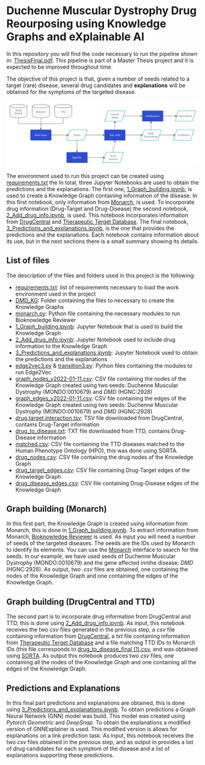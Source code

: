 # Duchenne Muscular Dystrophy Drug Reourposing using Knowledge Graphs and eXplainable AI

In this repository you will find the code necessary to run the pipeline shown in: [ThesisFinal.pdf](Other%20Files/ThesisFinal.pdf). This pipeline is part of a Master Thesis project and it is expected to be improved throughout time. 

The objective of this project is that, given a number of seeds related to a target (rare) disease, several drug candidates and **explanations** will be obtained for the symptoms of the targeted disease.

![](Other%20Files/Pipeline.png)

The environment used to run this project can be created using  [requirements.txt](requirements.txt) the In total, three Jupyter Notebooks are used to obtain the predictions and the explanations. The first one, [1_Graph_building.ipynb](Notebooks/1_Graph_building.ipynb), is used to create a Knowledge Graph containing information of the disease. In this first notebook, only information from [Monarch](https://monarchinitiative.org/), is used. To incorporate drug information (Drug-Target and Drug-Disease) the second notebook, [2_Add_drug_info.ipynb](Notebooks/2_Add_drug_info.ipynb), is used. This notebook incorporates information from [DrugCentral](https://drugcentral.org/) and [Therapeutic Terget Database](http://db.idrblab.net/ttd/). The final notebook, [3_Predictions_and_explanations.ipynb](Notebooks/3_Predictions_and_explanations.ipynb), is the one that provides the predictions and the explanations. Each notebook contains information about its use, but in the next sections there is a small summary showing its details.

## List of files

The description of the files and folders used in this project is the following: 

* [requirements.txt](requirements.txt): list of requirements necessary to load the work environment used in the project
* [DMD_KG](DMD_KG): Folder containing the files to necessary to create the Knowledge Graphs 
* [monarch.py](Libraries/monarch.py): Python file containing the necessary modules to run Bioknowledge Reviewer
* [1_Graph_building.ipynb](Notebooks/1_Graph_building.ipynb): Jupyter Notebook that is used to build the Knowledge Graph
* [2_Add_drug_info.ipynb](Notebooks/2_Add_drug_info.ipynb): Jupyter Notebook used to include drug information to the Knowledge Graph
* [3_Predictions_and_explanations.ipynb](Notebooks/3_Predictions_and_explanations.ipynb): Jupyter Notebook used to obtain the predictions and the explanations
* [edge2vec3.py](Libraries/edge2vec3.py) & [transition3.py](Libraries/transition3.py): Python files containing the modules to run Edge2Vec
* [graph_nodes_v2022-01-11.csv](Data/graph_nodes_v2022-01-11.csv): CSV file containing the nodes of the Knowledge Graph created using two seeds: Duchenne Muscular Dystrophy (MONDO:0010679) and *DMD* (HGNC:2928)
* [graph_edges_v2022-01-11.csv](Data/graph_edges_v2022-01-11.csv): CSV file containing the edges of the Knowledge Graph created using two seeds: Duchenne Muscular Dystrophy (MONDO:0010679) and *DMD* (HGNC:2928)
* [drug.target.interaction.tsv](Data/drug.target.interaction.tsv): TSV file downloaded from DrugCentral, contains Drug-Target information
* [drug_to_disease.txt](Data/drug_to_disease.txt): TXT file downloaded from TTD, contains Drug-Disease information
* [matched.csv](Data/matched.csv): CSV file containing the TTD diseases matched to the Human Phenotype Ontology (HPO), this was done using SORTA.
* [drug_nodes.csv](Data/drug_nodes.csv): CSV file containing the drug nodes of the Knowledge Graph
* [drug_target_edges.csv](Data/drug_target_edges.csv): CSV file containing Drug-Target edges of the Knowledge Graph
* [drug_disease_edges.csv](Data/drug_disease_edges.csv): CSV file containing Drug-Disease edges of the Knowledge Graph


## Graph building (Monarch)

In this first part, the Knowledge Graph is created using information from Monarch, this is done in [1_Graph_building.ipynb](Notebooks/1_Graph_building.ipynb). To extract information from Monarch, [Bioknowledge Reviewer](https://github.com/NuriaQueralt/bioknowledge-reviewer) is used. As input you will need a number of seeds of the targeted diseases. The seeds are the IDs used by Monarch to identify its elements. You can use the [Monarch](https://monarchinitiative.org/) interface to search for the seeds. In our example, we have used seeds of Duchenne Muscular Dystrophy (MONDO:0010679) and the gene affected innthe disease: *DMD* (HGNC:2928). As output, two *.csv* files are obtained, one containing the nodes of the Knowledge Graph and one containing the edges of the Knowledge Graph. 

## Graph building (DrugCentral and TTD)

The second part is to incorporate drug information from DrugCentral and TTD, this is done using [2_Add_drug_info.ipynb](Notebooks/2_Add_drug_info.ipynb). As input, this notebook receives the two *csv* files generated in the previous step, a *csv* file containing information from [DrugCentral](https://unmtid-shinyapps.net/download/DrugCentral/2021_09_01/drug.target.interaction.tsv.gz), a *txt* file containing information from [Therapeutic Terget Database](http://db.idrblab.net/ttd/sites/default/files/ttd_database/P1-05-Drug_disease.txt) and a file matching TTD IDs to Monarch IDs (this file corresponds to [drug_to_disease_final (1).csv](drug_to_disease_final%20(1).csv), and was obtained using [SORTA](https://sorta.molgeniscloud.org/menu/main/sorta?). As output this notebook produces two *csv* files, one containing all the nodes of the Knowledge Graph and one containing all the edges of the Knowledge Graph.

## Predictions and Explanations

In this final part predictions and explanations are obtained, this is done using [3_Predictions_and_explanations.ipynb](Notebooks/3_Predictions_and_explanations.ipynb). To obtain predictions a Graph Neural Network (GNN) model was build. This model was created using *Pytorch Geometric* and *DeepSnap*. To obtain the explanations a modified version of GNNExplainer is used. This modified version is allows for explanations on a link prediction task. As input, this notebook receives the two *csv* files obtained in the previous step, and as output in provides a list of drug candidates for each symptom of the disease and a list of explanations supporting these predictions. 
